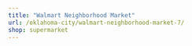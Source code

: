 ```yaml
---
title: "Walmart Neighborhood Market"
url: /oklahoma-city/walmart-neighborhood-market-7/
shop: supermarket
---
```

